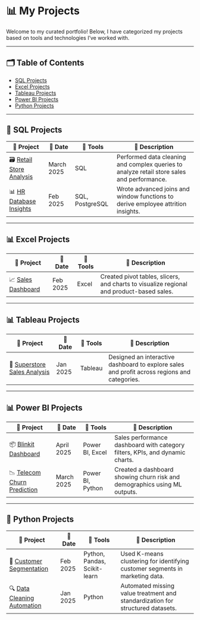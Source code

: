 # 📊 My Projects

Welcome to my curated portfolio! Below, I have categorized my projects based on tools and technologies I’ve worked with.

---

## 🗂️ Table of Contents
- [SQL Projects](#sql-projects)
- [Excel Projects](#excel-projects)
- [Tableau Projects](#tableau-projects)
- [Power BI Projects](#power-bi-projects)
- [Python Projects](#python-projects)

---

## 🧩 SQL Projects

| 📂 Project | 📅 Date | 🧰 Tools | 📄 Description |
|------------|---------|----------|----------------|
| 🗃️ [Retail Store Analysis](https://github.com/lalithasaipasala/sql-retail-analysis) | March 2025 | SQL | Performed data cleaning and complex queries to analyze retail store sales and performance. |
| 📊 [HR Database Insights](https://github.com/lalithasaipasala/sql-hr-insights) | Feb 2025 | SQL, PostgreSQL | Wrote advanced joins and window functions to derive employee attrition insights. |

---

## 📊 Excel Projects

| 📂 Project | 📅 Date | 🧰 Tools | 📄 Description |
|------------|---------|----------|----------------|
| 📈 [Sales Dashboard](https://github.com/lalithasaipasala/excel-sales-dashboard) | Feb 2025 | Excel | Created pivot tables, slicers, and charts to visualize regional and product-based sales. |

---

## 📊 Tableau Projects

| 📂 Project | 📅 Date | 🧰 Tools | 📄 Description |
|------------|---------|----------|----------------|
| 📌 [Superstore Sales Analysis](https://github.com/lalithasaipasala/tableau-superstore) | Jan 2025 | Tableau | Designed an interactive dashboard to explore sales and profit across regions and categories. |

---

## 📊 Power BI Projects

| 📂 Project | 📅 Date | 🧰 Tools | 📄 Description |
|------------|---------|----------|----------------|
| 📦 [Blinkit Dashboard](https://github.com/lalithasaipasala/blinkit-dashboard) | April 2025 | Power BI, Excel | Sales performance dashboard with category filters, KPIs, and dynamic charts. |
| 📉 [Telecom Churn Prediction](https://github.com/lalithasaipasala/telecom-churn) | March 2025 | Power BI, Python | Created a dashboard showing churn risk and demographics using ML outputs. |

---

## 🐍 Python Projects

| 📂 Project | 📅 Date | 🧰 Tools | 📄 Description |
|------------|---------|----------|----------------|
| 🤖 [Customer Segmentation](https://github.com/lalithasaipasala/customer-segmentation) | Feb 2025 | Python, Pandas, Scikit-learn | Used K-means clustering for identifying customer segments in marketing data. |
| 🔍 [Data Cleaning Automation](https://github.com/lalithasaipasala/data-cleaning-tool) | Jan 2025 | Python | Automated missing value treatment and standardization for structured datasets. |
